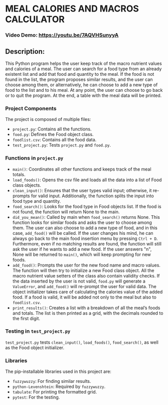 # MEAL CALORIES AND MACROS CALCULATOR
### Video Demo:  <https://youtu.be/7AQVHSunyyA>
## Description:
This Python program helps the user keep track of the macro nutrient values and calories of a meal. The user can search for a food type from an already existent list and add that food and quantity to the meal. If the food is not found in the list, the program proposes similar results, and the user can choose among them, or alternatively, he can choose to add a new type of food to the list and to his meal. At any point, the user can choose to go back or to quit the program. At the end, a table with the meal data will be printed.

### Project Components

The project is composed of multiple files:

- `project.py`: Contains all the functions.
- `food.py`: Defines the Food object class.
- `foodlist.csv`: Contains all the food data.
- `test_project.py`: Tests `project.py` and `food.py`.

### Functions in `project.py`

- `main()`: Coordinates all other functions and keeps track of the meal totals.
- `load_foods()`: Opens the csv file and loads all the data into a list of Food class objects.
- `clean_input()`: Ensures that the user types valid input; otherwise, it re-prompts for valid input. Additionally, the function splits the input into food type and quantity.
- `food_search()`: Looks for the food type in Food objects list. If the food is not found, the function will return None to the main.
- `did_you_mean()`: Called by main when `food_search()` returns None. This function looks for similar foods and asks the user to choose among them. The user can also choose to add a new type of food, and in this case, `add_food()` will be called. If the user changes his mind, he can always go back to the main food insertion menu by pressing `Ctrl + D`. Furthermore, even if no matching results are found, the function will still ask the user if he wants to add a new food. If the user answers "n", None will be returned to `main()`, which will keep prompting for new foods.
- `add_food()`: Prompts the user for the new food name and macro values. The function will then try to initialize a new Food class object. All the macro nutrient value setters of the class also contain validity checks. If the data inserted by the user is not valid, `food.py` will generate a `ValueError`, and `add_food()` will re-prompt the user for valid data. The object initializer takes care of calculating the calories value of the added food. If a food is valid, it will be added not only to the meal but also to `foodlist.csv`.
- `print_results()`: Creates a list with a breakdown of all the meal’s foods and totals. The list is then printed as a grid, with the decimals rounded to the first digit.

### Testing in `test_project.py`

`test_project.py` tests `clean_input()`, `load_foods()`, `food_search()`, as well as the Food object initializer.

### Libraries

The pip-installable libraries used in this project are:

- `fuzzywuzzy`: For finding similar results.
- `python-Levenshtein`: Required by `fuzzywuzzy`.
- `tabulate`: For printing the formatted grid.
- `pytest`: For the testing.

